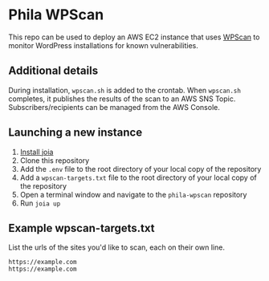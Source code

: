 # Phila WPScan

This repo can be used to deploy an AWS EC2 instance that uses [WPScan](http://wpscan.org/) to monitor WordPress installations for known vulnerabilities.

## Additional details

During installation, `wpscan.sh` is added to the crontab. When `wpscan.sh` completes, it publishes the results of the scan to an AWS SNS Topic. Subscribers/recipients can be managed from the AWS Console.

## Launching a new instance

1. [Install joia](https://github.com/CityOfPhiladelphia/joia/)
1. Clone this repository
1. Add the `.env` file to the root directory of your local copy of the repository
1. Add a `wpscan-targets.txt` file to the root directory of your local copy of the repository
1. Open a terminal window and navigate to the `phila-wpscan` repository
1. Run `joia up`

## Example wpscan-targets.txt

List the urls of the sites you'd like to scan, each on their own line.

```
https://example.com
https://example.com
```
